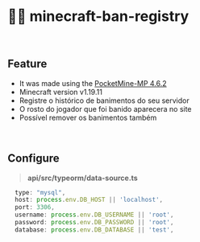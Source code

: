 # 👩‍💻 **minecraft-ban-registry**

<br>

## Feature

- It was made using the [PocketMine-MP 4.6.2](https://github.com/pmmp/PocketMine-MP/releases/tag/4.6.2)
- Minecraft version v1.19.11
- Registre o histórico de banimentos do seu servidor
- O rosto do jogador que foi banido aparecera no site
- Possível remover os banimentos também

<br>

## Configure

> **api/src/typeorm/data-source.ts**

```javascript
  type: "mysql",
  host: process.env.DB_HOST || 'localhost',
  port: 3306,
  username: process.env.DB_USERNAME || 'root',
  password: process.env.DB_PASSWORD || 'root',
  database: process.env.DB_DATABASE || 'test',
```
